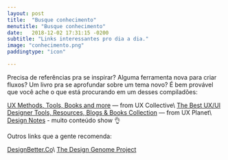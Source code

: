 ```yaml
---
layout: post
title:  "Busque conhecimento"
menutitle: "Busque conhecimento"
date:   2018-12-02 17:31:15 -0200
subtitle: "Links interessantes pro dia a dia."
image: "conhecimento.png"
paddingtype: "icon"

---
```


Precisa de referências pra se inspirar? Alguma ferramenta nova para criar fluxos? Um livro pra se aprofundar sobre um tema novo? É bem provável que você ache o que está procurando em um desses compiladões:

[UX Methods, Tools, Books and more](https://uxdesign.cc/ux-resources-tools-books-methods-events/home) — from UX Collective\\
[The Best UX/UI Designer Tools, Resources, Blogs & Books Collection](https://uxplanet.org/the-best-ux-ui-designer-tools-resources-blogs-books-collection-2d045592d7d7) — from UX Planet\\
[Design Notes](http://www.designnotes.co/) - muito conteúdo show 👌

Outros links que a gente recomenda:

[DesignBetter.Co](https://www.designbetter.co/)\\
[The Design Genome Project](https://www.invisionapp.com/enterprise/design-genome)
